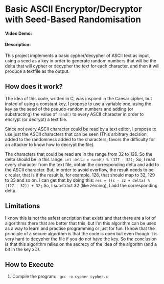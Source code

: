 # Basic ASCII Encryptor/Decryptor with Seed-Based Randomisation
#### Video Demo:
#### Description:
This project implements a basic cypher/decypher of ASCII text as input, using a seed as a key in order to generate random numbers that will be the delta that will cypher or decypher the text for each character, and then it will produce a textfile as the output.

## How does it work?
The idea of this code, written in C, was inspired in the Caesar cipher, but insted of using a constant key, I propose to use a variable one, using the key as the seed of the pseudo-random numbers and adding (or substracting) the value of `rand()` to every ASCII character in order to encrypt (or decrypt) a text file.

Since not every ASCII character could be read by a text editor, I propose to use just the ASCII characters that can be seen (This arbitrary decision, added to the randomness added to the characters, favors the difficulty for an attacker to know how to decrypt the file).

The characters that could be read are in the range from 32 to 126. So the delta should be in this range:
`int delta = rand() % (127 - 32);`
So, I read every character from the text file, obtain the corresponding delta and add to the ASCII character.
But, in order to avoid overflow, the result needs to be circular, that is if the result is, for example, 128, that should map to 32, 129 to 33 and so on. I can get that by doing this:
`res = ((c - 32 + delta) % (127 - 32)) + 32;`
So, I substract 32 (like zeroing), I add the corresponding delta.

## Limitations
I know this is not the safest encription that exists and that there are a lot of algorithms there that are better that this, but I'm this algorithm can be used as a way to learn and practise programming or just for fun. I know that the principle of a secure algorithm is that the code is open but even though it is very hard to decypher the file if you do not have the key. So the conclusion is that this algorithm relies on the secrecy of the idea of the algoritm (and a bit in the key xD).

## How to Execute
1. Compile the program:
``` gcc -o cypher cypher.c```

